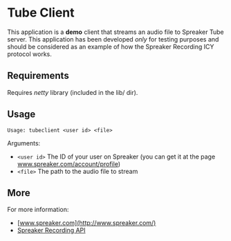 # Tube Client

This application is a **demo** client that streams an audio file to Spreaker
Tube server. This application has been developed *only* for testing purposes
and should be considered as an example of how the Spreaker Recording ICY
protocol works.


## Requirements

Requires *netty* library (included in the lib/ dir).


## Usage

`Usage: tubeclient <user id> <file>`

Arguments:
 * `<user id>` The ID of your user on Spreaker (you can get it at the page www.spreaker.com/account/profile)
 * `<file>`    The path to the audio file to stream

 
## More
 
For more information:
 * [www.spreaker.com](http://www.spreaker.com/)
 * [Spreaker Recording API](http://developers.spreaker.com/recording-api)
